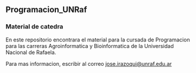 ## Programacion_UNRaf

### Material de catedra

En este repositorio encontrara el material para la cursada de Programacion para las carreras Agroinformatica y Bioinformatica de la Universidad Nacional de Rafaela.

Para mas informacion, escribir al correo jose.irazoqui@unraf.edu.ar

